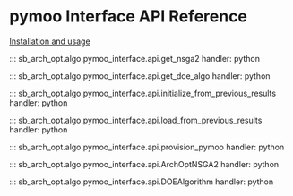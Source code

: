 # pymoo Interface API Reference

[Installation and usage](../algo/pymoo.md)

::: sb_arch_opt.algo.pymoo_interface.api.get_nsga2
    handler: python

::: sb_arch_opt.algo.pymoo_interface.api.get_doe_algo
    handler: python

::: sb_arch_opt.algo.pymoo_interface.api.initialize_from_previous_results
    handler: python

::: sb_arch_opt.algo.pymoo_interface.api.load_from_previous_results
    handler: python

::: sb_arch_opt.algo.pymoo_interface.api.provision_pymoo
    handler: python

::: sb_arch_opt.algo.pymoo_interface.api.ArchOptNSGA2
    handler: python

::: sb_arch_opt.algo.pymoo_interface.api.DOEAlgorithm
    handler: python
